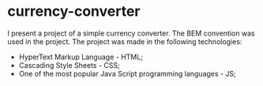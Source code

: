 # currency-converter
 I present a project of a simple currency converter. The BEM convention was used in the project. The project was made in the following technologies:
* HyperText Markup Language - HTML;
* Cascading Style Sheets - CSS;
* One of the most popular Java Script programming languages - JS;
